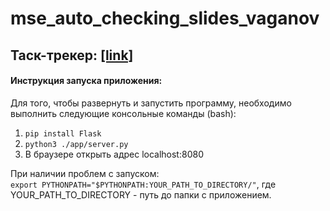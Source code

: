 # mse_auto_checking_slides_vaganov
## Таск-трекер: [[link]](https://github.com/moevm/mse_auto_checking_slides_vaganov/projects/1)
#### Инструкция запуска приложения:  
Для того, чтобы развернуть и запустить программу, необходимо выполнить следующие консольные команды (bash):
1. `pip install Flask`  
2. `python3 ./app/server.py`  
3. В браузере открыть адрес localhost:8080  
  
При наличии проблем с запуском:  
`export PYTHONPATH="$PYTHONPATH:YOUR_PATH_TO_DIRECTORY/"`, где YOUR_PATH_TO_DIRECTORY - путь до папки с приложением.   
